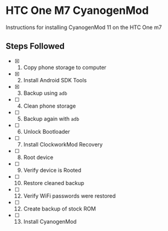 HTC One M7 CyanogenMod
======================

Instructions for installing CyanogenMod 11 on the HTC One m7

## Steps Followed

- [X] 1. Copy phone storage to computer
- [X] 2. Install Android SDK Tools
- [X] 3. Backup using `adb`
- [ ] 4. Clean phone storage
- [ ] 5. Backup again with `adb`
- [ ] 6. Unlock Bootloader
- [ ] 7. Install ClockworkMod Recovery
- [ ] 8. Root device
- [ ] 9. Verify device is Rooted
- [ ] 10. Restore cleaned backup
- [ ] 12. Verify WiFi passwords were restored
- [ ] 12. Create backup of stock ROM
- [ ] 13. Install CyanogenMod
